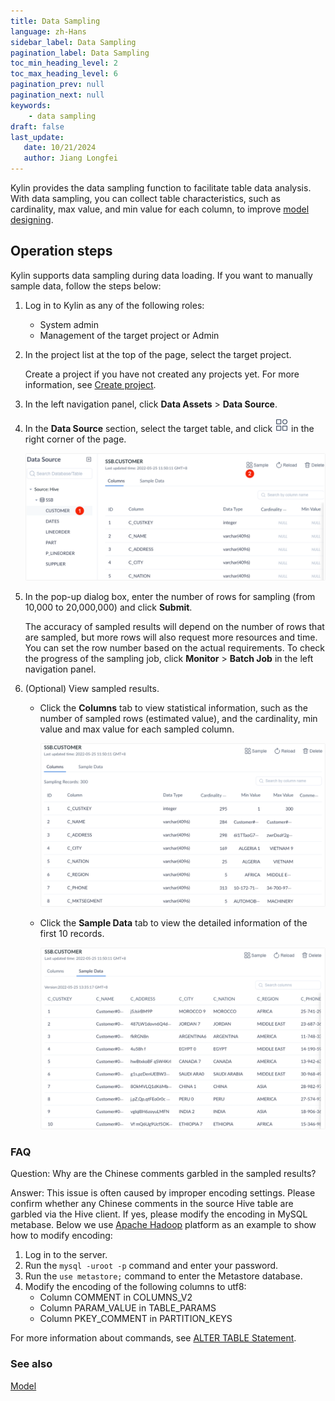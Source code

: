 ```yaml
---
title: Data Sampling
language: zh-Hans
sidebar_label: Data Sampling
pagination_label: Data Sampling
toc_min_heading_level: 2
toc_max_heading_level: 6
pagination_prev: null
pagination_next: null
keywords:
    - data sampling
draft: false
last_update:
   date: 10/21/2024
   author: Jiang Longfei
---
```


Kylin provides the data sampling function to facilitate table data analysis. With data sampling, you can collect table characteristics, such as cardinality, max value, and min value for each column, to improve [model designing](../model/intro.md). 

## Operation steps

Kylin supports data sampling during data loading. If you want to manually sample data, follow the steps below: 

1. Log in to Kylin as any of the following roles:
   - System admin
   - Management of the target project or Admin

2. In the project list at the top of the page, select the target project. 

   Create a project if you have not created any projects yet. For more information, see [Create project](../operations/project-managing/project_management.md).

3. In the left navigation panel, click **Data Assets** > **Data Source**.

4. In the **Data Source** section, select the target table, and click ![](images/sample.png) in the right corner of the page.

   ![](images/target_table.png)

5. In the pop-up dialog box, enter the number of rows for sampling (from 10,000 to 20,000,000) and click **Submit**. 

   The accuracy of sampled results will depend on the number of rows that are sampled, but more rows will also request more resources and time. You can set the row number based on the actual requirements. To check the progress of the sampling job, click **Monitor** > **Batch Job** in the left navigation panel. 

6. (Optional) View sampled results.

   - Click the **Columns** tab to view statistical information, such as the number of sampled rows (estimated value), and the cardinality, min value and max value for each sampled column. 

     ![](images/ssb_column.png)

   - Click the **Sample Data** tab to view the detailed information of the first 10 records. 

     ![](images/sample_data.png)

### FAQ

Question: Why are the Chinese comments garbled in the sampled results?

Answer: This issue is often caused by improper encoding settings. Please confirm whether any Chinese comments in the source Hive table are garbled via the Hive client. If yes, please modify the encoding in MySQL metabase. Below we use [Apache Hadoop](../deployment/intro.md) platform as an example to show how to modify encoding: 

1. Log in to the server. 
2. Run the `mysql -uroot -p` command and enter your password. 
3. Run the `use metastore;` command to enter the Metastore database. 
4. Modify the encoding of the following columns to utf8: 
   - Column COMMENT in COLUMNS_V2
   - Column PARAM_VALUE in TABLE_PARAMS
   - Column PKEY_COMMENT in PARTITION_KEYS

For more information about commands, see [ALTER TABLE Statement](https://dev.mysql.com/doc/refman/5.7/en/alter-table.html). 

### See also

[Model](../model/intro.md)

